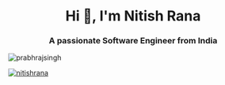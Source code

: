 <h1 align="center">Hi 👋, I'm Nitish Rana</h1>
<h3 align="center">A passionate Software Engineer from India</h3>

<p align="left"> <img src="[https://komarev.com/ghpvc/?username=prabhrajsingh&label=Profile%20views&color=0e75b6&style=flat](https://avatars.githubusercontent.com/u/64553426?s=400&u=edafdc2aeecffdbb0fe23d30dceedaf419d58867&v=4)" alt="prabhrajsingh" /> </p>
 
<p align="left"> <a href="https://github.com/ryo-ma/github-profile-trophy"><img src="https://github-profile-trophy.vercel.app/?username=nitish848" alt="nitishrana" /></a> </p>
 
